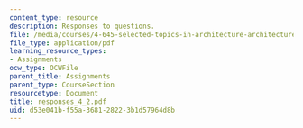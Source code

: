 ```yaml
---
content_type: resource
description: Responses to questions.
file: /media/courses/4-645-selected-topics-in-architecture-architecture-from-1750-to-the-present-fall-2004/d53e041bf55a368128223b1d57964d8b_responses_4_2.pdf
file_type: application/pdf
learning_resource_types:
- Assignments
ocw_type: OCWFile
parent_title: Assignments
parent_type: CourseSection
resourcetype: Document
title: responses_4_2.pdf
uid: d53e041b-f55a-3681-2822-3b1d57964d8b
---
```

